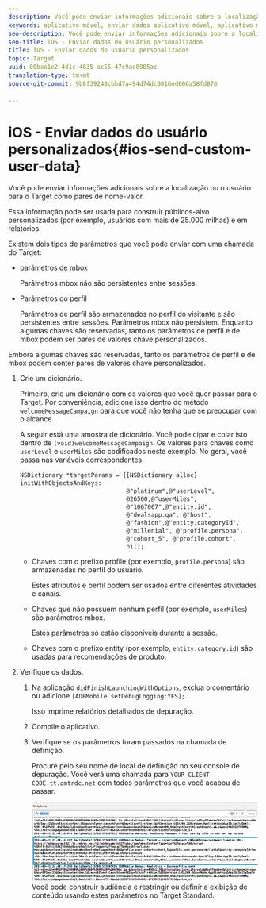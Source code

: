 ```yaml
---
description: Você pode enviar informações adicionais sobre a localização ou o usuário para o Target como pares de nome-valor.
keywords: aplicativo móvel, enviar dados aplicativo móvel, aplicativo móvel target, dados de usuários personalizados móveis, dados personalizados de aplicativo móvel
seo-description: Você pode enviar informações adicionais sobre a localização ou o usuário para o Target como pares de nome-valor.
seo-title: iOS - Enviar dados do usuário personalizados
title: iOS - Enviar dados do usuário personalizados
topic: Target
uuid: 00baa1e2-4d1c-4835-ac55-47c9ac8985ac
translation-type: tm+mt
source-git-commit: 9b8f39240cbbd7a494d74dc0016ed666a58fd870

---
```



# iOS - Enviar dados do usuário personalizados{#ios-send-custom-user-data}

Você pode enviar informações adicionais sobre a localização ou o usuário para o Target como pares de nome-valor.

Essa informação pode ser usada para construir públicos-alvo personalizados (por exemplo, usuários com mais de 25.000 milhas) e em relatórios.

Existem dois tipos de parâmetros que você pode enviar com uma chamada do Target:

* parâmetros de mbox

   Parâmetros mbox não são persistentes entre sessões.
* Parâmetros do perfil

   Parâmetros de perfil são armazenados no perfil do visitante e são persistentes entre sessões. Parâmetros mbox não persistem. Enquanto algumas chaves são reservadas, tanto os parâmetros de perfil e de mbox podem ser pares de valores chave personalizados.

Embora algumas chaves são reservadas, tanto os parâmetros de perfil e de mbox podem conter pares de valores chave personalizados.

1. Crie um dicionário.

   Primeiro, crie um dicionário com os valores que você quer passar para o Target. Por conveniência, adicione isso dentro do método `welcomeMessageCampaign` para que você não tenha que se preocupar com o alcance.

   A seguir está uma amostra de dicionário. Você pode cipar e colar isto dentro de `(void)welcomeMessageCampaign`. Os valores para chaves como `userLevel` e `userMiles` são codificados neste exemplo. No geral, você passa nas variáveis correspondentes.

   ```
   NSDictionary *targetParams = [[NSDictionary alloc] initWithObjectsAndKeys: 
                                 @"platinum",@"userLevel", 
                                 @26500,@"userMiles", 
                                 @"1067007",@"entity.id", 
                                 @"dealsapp.qa", @"host", 
                                 @"fashion",@"entity.categoryId", 
                                 @"millenial", @"profile.persona", 
                                 @"cohort_5", @"profile.cohort", 
                                 nil];
   ```

   * Chaves com o prefixo profile (por exemplo, `profile.persona`) são armazenadas no perfil do usuário.

      Estes atributos e perfil podem ser usados entre diferentes atividades e canais.

   * Chaves que não possuem nenhum perfil (por exemplo, `userMiles`) são parâmetros mbox.

      Estes parâmetros só estão disponíveis durante a sessão.

   * Chaves com o prefixo entity (por exemplo, `entity.category.id`) são usadas para recomendações de produto.

1. Verifique os dados.
   1. Na aplicação `didFinishLaunchingWithOptions`, exclua o comentário ou adicione `[ADBMobile setDebugLogging:YES];`.

      Isso imprime relatórios detalhados de depuração.
   1. Compile o aplicativo.
   1. Verifique se os parâmetros foram passados na chamada de definição.

      Procure pelo seu nome de local de definição no seu console de depuração. Você verá uma chamada para `YOUR-CLIENT-CODE.tt.omtrdc.net` com todos parâmetros que você acabou de passar.

      ![](assets/mobile-debug.png)
   Você pode construir audiência e restringir ou definir a exibição de conteúdo usando estes parâmetros no Target Standard.
